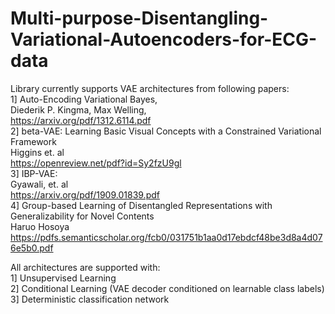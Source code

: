 # Multi-purpose-Disentangling-Variational-Autoencoders-for-ECG-data

Library currently supports VAE architectures from following papers:  
1] Auto-Encoding Variational Bayes,  
   Diederik P. Kingma, Max Welling,  
   https://arxiv.org/pdf/1312.6114.pdf    
2] beta-VAE: Learning Basic Visual Concepts with a Constrained Variational Framework  
   Higgins et. al  
   https://openreview.net/pdf?id=Sy2fzU9gl  
3] IBP-VAE:   
   Gyawali, et. al  
   https://arxiv.org/pdf/1909.01839.pdf   
4] Group-based Learning of Disentangled Representations with Generalizability for Novel Contents  
   Haruo Hosoya  
   https://pdfs.semanticscholar.org/fcb0/031751b1aa0d17ebdcf48be3d8a4d076e5b0.pdf   
  
All architectures are supported with:  
1] Unsupervised Learning  
2] Conditional Learning (VAE decoder conditioned on learnable class labels)  
3] Deterministic classification network  
